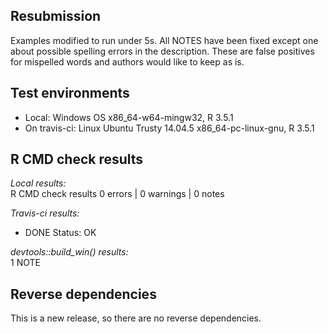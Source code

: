 ## Resubmission
Examples modified to run under 5s. 
All NOTES have been fixed except one about possible spelling errors in the description. These are false positives for mispelled words and authors would like to keep as is.  

## Test environments
* Local: Windows OS  x86_64-w64-mingw32, R 3.5.1
* On travis-ci: Linux Ubuntu Trusty 14.04.5 x86_64-pc-linux-gnu, R 3.5.1

## R CMD check results

*Local results:*   
R CMD check results
0 errors | 0 warnings | 0 notes  

*Travis-ci results:*   
* DONE
Status: OK 

*devtools::build_win() results:*   
1 NOTE

## Reverse dependencies
This is a new release, so there are no reverse dependencies.
